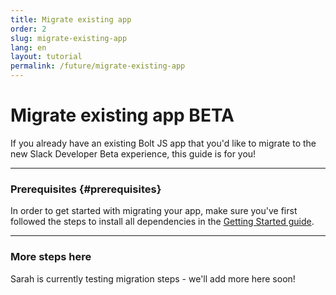 ```yaml
---
title: Migrate existing app
order: 2
slug: migrate-existing-app
lang: en
layout: tutorial
permalink: /future/migrate-existing-app
---
```


# Migrate existing app <span class="label-beta">BETA</span>

<div class="section-content">
If you already have an existing Bolt JS app that you'd like to migrate to the new Slack Developer Beta experience, this guide is for you!
</div>

---
### Prerequisites {#prerequisites}
In order to get started with migrating your app, make sure you've first followed the steps to install all dependencies in the [Getting Started guide](/bolt-js/future/getting-started).

---

### More steps here
Sarah is currently testing migration steps - we'll add more here soon!